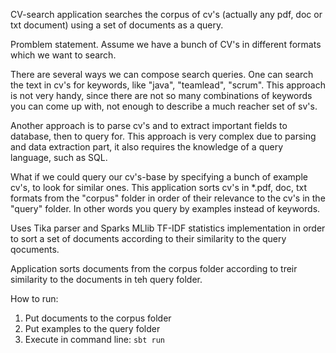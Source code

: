CV-search application searches the corpus of cv's (actually any pdf, doc or txt document) using a set of documents as a query. 

Promblem statement. Assume we have a bunch of CV's in different formats which we want to search.

There are several ways we can compose search queries. One can search the text in cv's for keywords, like "java", "teamlead", "scrum". This approach is not  very handy, since there are not so many combinations of keywords you can come up with, not enough to describe a much reacher set of sv's.

Another approach is to parse cv's and to extract important fields to database, then to query for. This approach is very complex due to parsing and data extraction part, it also  requires the knowledge  of a query language, such as SQL.

What if we could query our cv's-base by specifying a bunch of example cv's, to look for similar ones. This application sorts cv's in *.pdf, doc, txt formats from the "corpus" folder in order of their relevance to the cv's in the "query" folder. In other words you query by examples instead of keywords.


Uses Tika parser and Sparks MLlib TF-IDF statistics implementation in order to sort a set of documents according to their similarity to the query qocuments. 

Application sorts documents from the corpus folder according to treir similarity to the documents in teh query folder.

How to run:

1. Put documents to the corpus folder
2. Put examples to the query folder
3. Execute in command line: <code>sbt run</code> 

